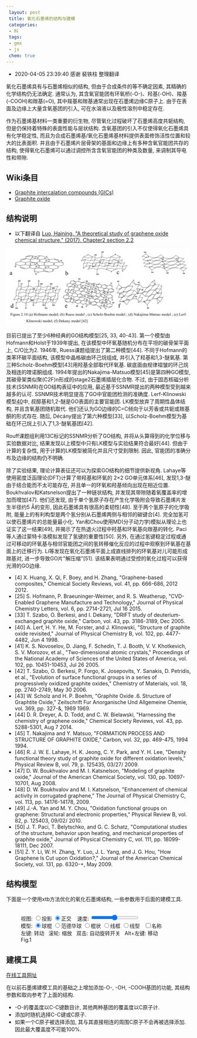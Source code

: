 ```yaml
---
 layout: post
 title: 氧化石墨烯的结构与建模
 categories:
 - 科
 tags:
 - gmx
 - js
 chem: true
---
```


- 2020-04-05 23:39:40 感谢 裴铁柱 整理翻译

氧化石墨烯具有与石墨烯相似的结构, 但由于合成条件的等不确定因素, 其精确的化学结构仍无法确定. 通常认为, 其含氧官能团有环氧桥(-O-)、羟基(-OH)、羧基(-COOH)和羰基(=O), 其中羧基和羰基通常出现在石墨烯边缘C原子上. 由于在表面及边缘上大量含氧基团的引入, 可在水溶液以及极性溶剂中稳定存在.

作为石墨烯基材料一类重要的衍生物, 尽管氧化过程破坏了石墨烯高度共轭结构, 但是仍保持着特殊的表面性能与层状结构. 含氧基团的引入不仅使得氧化石墨烯具有化学稳定性, 而且为合成石墨烯基/氧化石墨烯基材料提供表面修饰活性位置和较大的比表面积. 并且由于石墨烯片层骨架的基面和边缘上有多种含氧官能团共存的结构, 使得氧化石墨烯可以通过调控所含含氧官能团的种类及数量, 来调制其导电性和带隙.

## Wiki条目

- [Graphite intercalation compounds (GICs)](https://en.wikipedia.org/wiki/Graphite_intercalation_compound)
- [Graphite oxide](https://en.wikipedia.org/wiki/Graphite_oxide)

## 结构说明

- 以下翻译自 [Luo, Haining. "A theoretical study of graphene oxide chemical structure." (2017). Chapter2 section 2.2](https://espace.library.uq.edu.au/data/UQ_688012/s4366574_final_thesis.pdf?Expires=1585971800&Key-Pair-Id=APKAJKNBJ4MJBJNC6NLQ&Signature=CwzR18wRP-HdwNP6hafbfxvfRwd8S6FmsPKR43DR9Ht~xnd9S7YEqLllPae9vaZojBKgNgIT9l1Pz0ar00U7U3O0lNPWoz5vqgu7vTHY2QiUrwR~w5TOkzQp3l-ZBzxnibnGKaoanEGoKPC6fs1Tct18ACRmmx6wNOpfvt7Xdls7OSr9CWpc-hGlJPo871d0V8Ji1Fo3zUArui52o1hNKrJRONEvBFeA8a1vKLU6TS-hoQV1U8fITf4nfWTu4Dbpm4gYlhTQQS7lqYtM-j-mZIgKS8NrUcKAJwaISihasfsY53XT6G1YSQtqvqX7ewDddPZ95540v1D0WgLxnIJV8A__)

![](/pic/weekly/13_golf.png)

目前已提出了至少6种经典的GO结构模型[25, 33, 40-43]. 第一个模型由Hofmann和Holst于1939年提出, 在该模型中环氧基随机分布在平坦的碳骨架平面上, C/O比为2. 1946年, Ruess课题组提出了第二种模型[44]. 不同于Hofmann的类苯环碳平面结构, 该模型中晶格碳由环己烷组成, 并引入了羟基和1,3-醚氧基. 第三种Scholz-Boehm模型[43]用羟基全部取代环氧基. 碳底面由规律褶皱的环己烷及相连的喹诺酮组成. 1994年提出的Nakajima-Matsuo模型[45]是第四种GO模型, 其碳骨架类似聚(C2F)n形成的stage2石墨烯插层化合物. 不过, 由于固态核磁分析技术(SSNMR)在GO结构表征中的应用, 最近基于SSNMR提出的两种模型受到越来越多的认可. SSNMR技术明显提高了GO中官能团检测的准确度. Lerf-Klinowski模型[40](第五种)中, 叔醇基和1,2-醚是GO表面的主要官能团. LK模型放弃了周期性晶体结构, 并且含氧基团随机取代. 他们还认为GO边缘的C=C倾向于以芳香或共轭或羰基酮的形式存在. 随后, Décány提出了第六种模型[33], 以Scholz-Boehm模型为基础在环己烷上引入了1,3-醚氧基团[42].

Rouff课题组利用13C标记的SSNMR分析了GO结构, 并将从头算得到的化学位移与实验数据对比, 结果发现以上模型中只有LK模型与实验结果符合最好[44]. 但由于计算的复杂性, 用于计算的LK模型被简化并且尺寸受到限制. 因此, 官能团的准确分布及边缘的结构仍不明确.

除了实验结果, 理论计算表征还可以为探索GO结构的细节提供新视角. Lahaye等使用密度泛函理论(DFT)计算了带羟基和环氧的 2×2 GO单元体系[46], 发现1,3-醚由于结合能而不太可能存在, 并且单一的环氧和羟基倾向出现在相近位置. Boukhvalov和Katsnelson提出了一种链状结构, 并发现其带隙随着氧覆盖率的增加而增加[47]. 他们还发现, 由于单个氢原子存在产生化学吸附会导致石墨烯片发生半径约5 Å的变形, 因此石墨烯具有很高的柔韧性[48]. 至于两个氢原子的化学吸附, 能量上的有利构型是两个氢分别从石墨烯两侧与相邻的碳键合[4]. 完全加氢可以使石墨烯片的总能量最小化. Yan和Chou使用MD(分子动力学)模拟从理论上也证实了这一结果[49], 并揭示了在热退火过程中羟基和环氧基向羰基的转化. Paci等人通过蒙特卡洛模拟发现了氢键的重要性[50]. 另外, 在通过氢键稳定过程或通过可移动的环氧基与相邻官能团之间的氢转移催化反应的过程中观察到环氧基在基面上的迁移行为. Li等发现在氧化石墨烯平面上成直线排列的环氧基对儿可能形成羰基对, 进一步导致GO片"解压缩"[51]. 该结果表明通过受控的氧化过程可以获得光滑的GO边缘.

- [4] X. Huang, X. Qi, F. Boey, and H. Zhang, "Graphene-based composites," Chemical Society Reviews, vol. 41, pp. 666-686, 2012 2012.
- [25] S. Hofmann, P. Braeuninger-Weimer, and R. S. Weatherup, "CVD-Enabled Graphene Manufacture and Technology," Journal of Physical Chemistry Letters, vol. 6, pp. 2714-2721, Jul 16 2015.
- [33] T. Szabo, O. Berkesi, and I. Dekany, "DRIFT study of deuterium-exchanged graphite oxide," Carbon, vol. 43, pp. 3186-3189, Dec 2005.
- [40] A. Lerf, H. Y. He, M. Forster, and J. Klinowski, "Structure of graphite oxide revisited," Journal of Physical Chemistry B, vol. 102, pp. 4477-4482, Jun 4 1998.
- [41] K. S. Novoselov, D. Jiang, F. Schedin, T. J. Booth, V. V. Khotkevich, S. V. Morozov, et al., "Two-dimensional atomic crystals," Proceedings of the National Academy of Sciences of the United States of America, vol. 102, pp. 10451-10453, Jul 26 2005.
- [42] T. Szabo, O. Berkesi, P. Forgo, K. Josepovits, Y. Sanakis, D. Petridis, et al., "Evolution of surface functional groups in a series of progressively oxidized graphite oxides," Chemistry of Materials, vol. 18, pp. 2740-2749, May 30 2006.
- [43] W. Scholz and H. P. Boehm, "Graphite Oxide .6. Structure of Graphtite Oxide," Zeitschrift Fur Anorganische Und Allgemeine Chemie, vol. 369, pp. 327-&, 1969 1969.
- [44] D. R. Dreyer, A. D. Todd, and C. W. Bielawski, "Harnessing the chemistry of graphene oxide," Chemical Society Reviews, vol. 43, pp. 5288-5301, Aug 7 2014.
- [45] T. Nakajima and Y. Matsuo, "FORMATION PROCESS AND STRUCTURE OF GRAPHITE OXIDE," Carbon, vol. 32, pp. 469-475, 1994 1994.
- [46] R. J. W. E. Lahaye, H. K. Jeong, C. Y. Park, and Y. H. Lee, "Density functional theory study of graphite oxide for different oxidation levels," Physical Review B, vol. 79, p. 125435, 03/27/ 2009.
- [47] D. W. Boukhvalov and M. I. Katsnelson, "Modeling of graphite oxide," Journal of the American Chemical Society, vol. 130, pp. 10697-10701, Aug 2008.
- [48] D. W. Boukhvalov and M. I. Katsnelson, "Enhancement of chemical activity in corrugated graphene," The Journal of Physical Chemistry C, vol. 113, pp. 14176-14178, 2009.
- [49] J.-A. Yan and M. Y. Chou, "Oxidation functional groups on graphene: Structural and electronic properties," Physical Review B, vol. 82, p. 125403, 09/02/ 2010.
- [50] J. T. Paci, T. Belytschko, and G. C. Schatz, "Computational studies of the structure, behavior upon heating, and mechanical properties of graphite oxide," Journal of Physical Chemistry C, vol. 111, pp. 18099-18111, Dec 2007.
- [51] Z. Y. Li, W. H. Zhang, Y. Luo, J. L. Yang, and J. G. Hou, "How Graphene Is Cut upon Oxidation?," Journal of the American Chemical Society, vol. 131, pp. 6320-+, May 2009.

## 结构模型

下面是一个使用xtb方法优化的氧化石墨烯结构, 一些参数用于后面的建模工具.

<figure><script>var Mol1=new ChemDoodle.TransformCanvas3D('Mol-1',502,376.5);Mol1.specs.shapes_color='#fff';Mol1.specs.backgroundColor='black';Mol1.specs.set3DRepresentation('Ball and Stick');Mol1.specs.projectionPerspective_3D=false;Mol1.specs.compass_display=true;
/*//Mol1.specs.atoms_resolution_3D=15;
//Mol1.specs.bonds_resolution_3D=15;
//Mol1.specs.crystals_unitCellLineWidth=1.5;*/
Mol1.nextFrame=function(delta){var matrix=[];ChemDoodle.lib.mat4.identity(matrix);var change=delta*Math.PI/15000;ChemDoodle.lib.mat4.rotate(matrix,change,[1,0,0]);ChemDoodle.lib.mat4.rotate(matrix,change,[0,1,0]);ChemDoodle.lib.mat4.rotate(matrix,change,[0,0,1]);ChemDoodle.lib.mat4.multiply(this.rotationMatrix, matrix)};
Mol1.startAnimation=ChemDoodle._AnimatorCanvas.prototype.startAnimation;Mol1.stopAnimation=ChemDoodle._AnimatorCanvas.prototype.stopAnimation;Mol1.isRunning=ChemDoodle._AnimatorCanvas.prototype.isRunning;Mol1.dblclick=ChemDoodle.RotatorCanvas.prototype.dblclick;Mol1.timeout=5;Mol1.handle=null;
var Fmol='225\nenergy: -429.150502701623 gnorm: 0.000294406473 xtb: 6.3.0 (preview)\nC 0.069995 -0.006239 0.251714\nC -1.123160 0.668449 0.172231\nC -1.148469 2.047225 0.015156\nC 0.031592 2.800024 -0.092331\nC 2.510526 0.037787 0.265258\nC 1.288190 0.703507 0.190446\nC 1.269069 2.121043 0.032081\nC 2.486505 2.838887 -0.006075\nC 4.948767 0.051878 0.266013\nC 3.726415 0.725821 0.204689\nC 3.713643 2.149568 0.081649\nC 4.933848 2.856052 0.039765\nC 7.387055 0.053657 0.248704\nC 6.166969 0.733780 0.207830\nC 6.160395 2.161273 0.095653\nC 7.383329 2.865438 0.037219\nC 9.826003 0.048482 0.224982\nC 8.608136 0.731482 0.196063\nC 8.610586 2.160838 0.102674\nC 9.831975 2.856555 0.076039\nC 12.266270 0.034984 0.185777\nC 11.048676 0.722551 0.178463\nC 11.056066 2.152372 0.121038\nC 12.281457 2.848349 0.102538\nC 14.704187 0.017353 0.139509\nC 13.487139 0.707372 0.144774\nC 13.496729 2.140129 0.113321\nC 14.729296 2.832079 0.097751\nC 17.134456 -0.008118 0.091682\nC 15.929865 0.685007 0.112287\nC 15.942808 2.124353 0.096471\nC 17.173375 2.808484 0.089708\nC 19.526939 -0.124442 -0.008462\nC 18.395099 0.633856 0.064778\nC 18.405301 2.096390 0.104634\nC 19.578419 2.821578 0.183165\nC 0.023222 4.216725 -0.289366\nC -1.224095 4.923527 -0.566586\nC -1.153710 6.351142 -0.511349\nC 0.006049 7.063800 -0.330364\nC 2.469766 4.253628 -0.118658\nC 1.231796 4.942295 -0.226470\nC 1.245978 6.365607 -0.267122\nC 2.459850 7.081079 -0.248076\nC 4.921299 4.269677 -0.073540\nC 3.693651 4.968410 -0.145239\nC 3.692206 6.383110 -0.235538\nC 4.917973 7.090432 -0.326019\nC 7.381379 4.273406 -0.093027\nC 6.144827 4.975144 -0.151984\nC 6.120559 6.367096 -0.338537\nC 7.376773 7.050022 -0.631662\nC 9.838071 4.276599 -0.021704\nC 8.612053 4.975609 -0.134700\nC 8.634777 6.370542 -0.325533\nC 9.829417 7.090871 -0.283996\nC 12.290944 4.276473 0.061665\nC 11.055807 4.981584 -0.032732\nC 11.058066 6.392582 -0.130902\nC 12.279505 7.099853 -0.081486\nC 14.739039 4.256985 0.138644\nC 13.500094 4.970385 0.108892\nC 13.507304 6.399462 0.056814\nC 14.703948 7.110470 0.127188\nC 17.173412 4.231535 0.114747\nC 15.955111 4.928791 0.192379\nC 15.966570 6.394314 0.494111\nC 17.218642 7.101949 0.051059\nC 19.581271 4.210335 0.156186\nC 18.408136 4.934357 0.077627\nC 18.397916 6.380245 -0.086089\nC 19.561802 7.081956 -0.440183\nC 0.008500 8.505011 -0.234751\nC -1.183252 9.229586 -0.135070\nC -1.187645 10.596649 -0.073911\nC 0.003445 11.333224 -0.103977\nC 2.462111 8.504051 -0.240483\nC 1.228468 9.211865 -0.207453\nC 1.223874 10.629107 -0.141060\nC 2.456306 11.340980 -0.087802\nC 4.913635 8.521268 -0.314047\nC 3.679954 9.213398 -0.223205\nC 3.677285 10.632711 -0.116107\nC 4.897144 11.338588 0.017800\nC 7.372987 8.575612 -0.616838\nC 6.115128 9.256371 -0.301868\nC 6.135779 10.629386 -0.062262\nC 7.375306 11.342834 -0.008617\nC 9.830258 8.525176 -0.290156\nC 8.631517 9.249645 -0.316921\nC 8.610036 10.638645 -0.122355\nC 9.833625 11.339753 -0.048706\nC 12.282805 8.513119 -0.109466\nC 11.055233 9.221460 -0.163531\nC 11.058199 10.632001 -0.095040\nC 12.282697 11.338784 -0.057933\nC 14.727267 8.507336 0.023753\nC 13.503921 9.217448 -0.062402\nC 13.510047 10.634134 -0.067275\nC 14.732672 11.337804 -0.065621\nC 17.193527 8.502089 -0.087790\nC 15.958730 9.221557 -0.021135\nC 15.958636 10.622022 -0.092139\nC 17.188267 11.339308 -0.185420\nC 19.565079 8.445737 -0.530068\nC 18.399388 9.197108 -0.320814\nC 18.402033 10.634957 -0.314827\nC 19.592153 11.370570 -0.401853\nC 0.006556 12.771687 -0.075890\nC -1.179060 13.513387 -0.126345\nC -1.171044 14.881322 -0.076824\nC 0.021264 15.605172 0.029145\nC 2.457285 12.750772 0.003012\nC 1.229664 13.472236 -0.006328\nC 1.234807 14.890177 0.051984\nC 2.482471 15.586141 0.115165\nC 4.881775 12.728319 0.180560\nC 3.684409 13.444923 0.127376\nC 3.684379 14.881200 0.170325\nC 4.929483 15.581850 0.188983\nC 7.398738 12.722385 0.177177\nC 6.142814 13.431619 0.597015\nC 6.145809 14.895720 0.256494\nC 7.363765 15.576079 0.193489\nC 9.831297 12.748777 0.037289\nC 8.598931 13.441374 0.142006\nC 8.602187 14.867280 0.184200\nC 9.812955 15.567674 0.132558\nC 12.281284 12.751464 -0.011454\nC 11.053907 13.455196 0.038216\nC 11.051346 14.869416 0.082797\nC 12.269751 15.573767 0.061256\nC 14.734459 12.755864 -0.055680\nC 13.505850 13.458569 -0.014560\nC 13.501205 14.873703 0.015885\nC 14.723971 15.581228 -0.001156\nC 17.186913 12.758744 -0.161440\nC 15.955264 13.468046 -0.082528\nC 15.951356 14.883820 -0.054613\nC 17.178478 15.604621 -0.076770\nC 19.593366 12.736585 -0.347771\nC 18.405381 13.468770 -0.220325\nC 18.404719 14.907332 -0.150120\nC 19.588998 15.651216 -0.145988\nC 0.022331 17.052971 0.090856\nC -1.148193 17.802554 0.133955\nC -1.124477 19.194750 0.159611\nC 0.066256 19.869053 0.139065\nC 2.484983 17.015437 0.107644\nC 1.263662 17.732801 0.101311\nC 1.284487 19.158593 0.112630\nC 2.506920 19.830369 0.099123\nC 4.931134 17.002308 0.123540\nC 3.705651 17.708844 0.104947\nC 3.718761 19.141236 0.089609\nC 4.942767 19.818295 0.077542\nC 7.371574 16.996583 0.126908\nC 6.152779 17.700471 0.111581\nC 6.158798 19.135641 0.086131\nC 7.379686 19.812326 0.077228\nC 9.817335 16.994055 0.118896\nC 8.598535 17.696962 0.111425\nC 8.599661 19.129092 0.090345\nC 9.818369 19.808445 0.088763\nC 12.267922 16.996741 0.079416\nC 11.040827 17.695569 0.098870\nC 11.038848 19.126764 0.093677\nC 12.257326 19.809612 0.092191\nC 14.718666 17.004334 0.029242\nC 13.486104 17.700669 0.064611\nC 13.478646 19.132066 0.081202\nC 14.694951 19.818741 0.081193\nC 17.171983 17.025781 -0.026387\nC 15.931510 17.712060 0.021210\nC 15.919637 19.145903 0.055530\nC 17.124040 19.843245 0.059825\nC 19.580154 17.023626 -0.083934\nC 18.390700 17.744971 -0.028311\nC 18.382445 19.203468 0.026861\nC 19.516806 19.967089 0.047224\nH 0.097628 -1.079380 0.372961\nH -2.056389 0.128794 0.239671\nH -2.094907 2.560310 -0.032788\nH 2.520411 -1.038883 0.363494\nH 4.952606 -1.024946 0.357791\nH 7.386324 -1.024328 0.320550\nH 9.822252 -1.030493 0.281790\nH 12.259759 -1.044925 0.222344\nH 14.694155 -1.063135 0.155916\nH 17.112391 -1.088576 0.084637\nH 20.515970 0.289224 -0.057082\nH 19.457306 -1.197684 -0.032048\nH 20.527465 2.314661 0.253454\nH -2.103295 6.842415 -0.651065\nH 20.533368 4.714684 0.204307\nH 20.474648 6.544907 -0.639341\nH -2.126468 8.711112 -0.091650\nH -2.137433 11.097864 0.012163\nH 20.491129 8.938213 -0.777095\nH 20.538736 10.864182 -0.494663\nH -2.129846 13.015135 -0.217582\nH -2.116144 15.396027 -0.130363\nH 20.541596 13.244309 -0.410070\nH 20.545013 15.155857 -0.185520\nH -2.110334 17.317760 0.152615\nH -2.057914 19.737476 0.191507\nH 0.094027 20.948657 0.148454\nH 2.514911 20.911063 0.099867\nH 4.944222 20.898804 0.064029\nH 7.382434 20.892762 0.060408\nH 9.819800 20.888982 0.081505\nH 12.255424 20.890128 0.096557\nH 14.689395 20.899104 0.099355\nH 17.098490 20.923084 0.091379\nH 20.525834 17.541005 -0.081965\nH 19.441945 21.039463 0.087524\nH 20.509509 19.560600 0.028174\nO 6.198181 13.349640 2.051636\nH 5.410854 13.777894 2.408221\nO 7.371167 7.825089 -1.808002\nC 16.107094 6.577393 2.037787\nO 15.769421 7.562206 2.630163\nO 16.701173 5.538860 2.619634\nH 16.827065 5.708179 3.567502\nO -2.303414 4.367241 -0.826962\n';
Mol1.loadMolecule(ChemDoodle.readXYZ(Fmol));Mol1.startAnimation();Mol1.stopAnimation();function setProj1(yesPers){Mol1.specs.projectionPerspective_3D=yesPers;Mol1.setupScene();Mol1.repaint()}function setModel1(model){Mol1.specs.set3DRepresentation(model);Mol1.setupScene();Mol1.repaint()}function setSpeed1(){Mol1.timeout=500-document.getElementById('spd1').value;Mol1.loadMolecule(ChemDoodle.readXYZ(Fmol));Mol1.startAnimation()}</script><br><span class='meta'>视图: <input type='radio' name='group2' onclick='setProj1(true)'>投影 <input type='radio' name='group2' onclick='setProj1(false)' checked=''>正交&nbsp;&nbsp;&nbsp;&nbsp;速度: <input type='range' id='spd1' min='1' max='500' onchange='setSpeed1()'/><br>模型: <input type='radio' name='model' onclick='setModel1(&#39;Ball and Stick&#39;)' checked=''>球棍 <input type='radio' name='model' onclick='setModel1(&#39;van der Waals Spheres&#39;)'>范德华球 <input type='radio' name='model' onclick='setModel1(&#39;Stick&#39;)'>棍状 <input type='radio' name='model' onclick='setModel1(&#39;Wireframe&#39;)'>线框 <input type='radio' name='model' onclick='setModel1(&#39;Line&#39;)'>线型&nbsp;&nbsp; <input type='checkbox' onclick='Mol1.specs.atoms_displayLabels_3D=this.checked;Mol1.repaint()'>名称<br>左键: 转动&nbsp;&nbsp; 滚轮: 缩放&nbsp;&nbsp; 双击: 自动旋转开关&nbsp;&nbsp; Alt+左键: 移动</span><br><figurecaption>Fig.1</figurecaption></figure>

## 建模工具

[在线工具网址](https://jerkwin.github.io/gmxtool/)

在以前石墨烯建模工具的基础之上增加添加-O-, -OH, -COOH基团的功能, 其结构参数和取向参考了上面的结构.

- -O-的覆盖度以C-C键数目计, 其他两种基团的覆盖度以C原子计.
- 添加时随机选择C-C键或C原子.
- 如果一个C原子被选择添加, 其与其直接相连的周围C原子不会再被选择添加. 因此最大覆盖度不可能100%.
